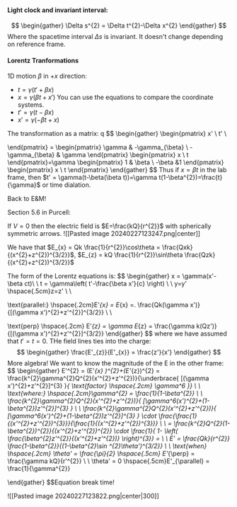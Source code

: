 #### Light clock and invariant interval: 

$$
\begin{gather}
\Delta s^{2} = \Delta t^{2}-\Delta x^{2}
\end{gather}
$$
Where the spacetime interval $\Delta s$ is invariant. It doesn't change depending on reference frame. 

#### Lorentz Tranformations

1D motion $\beta$ in $+x$ direction:
- $t=\gamma(t'+\beta x)$
- $x=\gamma(\beta t+x')$
You can use the equations to compare the coordinate systems. 
- $t' = \gamma(t-\beta x)$
- $x' = \gamma(-\beta t +x)$

The transformation as a matrix: q
$$
\begin{gather}
\begin{pmatrix}
x' \\
t' \\

\end{pmatrix} = 
\begin{pmatrix}
\gamma & -\gamma_{\beta} \\
-\gamma_{\beta} & \gamma
\end{pmatrix}
\begin{pmatrix}
x \\
t
\end{pmatrix}=\gamma
\begin{pmatrix}
1 & \beta \\
-\beta &1
\end{pmatrix}
\begin{pmatrix}
x \\
t
\end{pmatrix}
\end{gather}
$$
Thus if $x=\beta t$ in the lab frame, then $t' = \gamma(t-\beta(\beta t))=\gamma t(1-\beta^{2})=\frac{t}{\gamma}$ or time dialation. 

Back to E&M!

Section 5.6 in Purcell: 

If $V=0$ then the electric field is $E=\frac{kQ}{r^{2}}$ with spherically symmetric arrows. 
![[Pasted image 20240227123247.png|center]]

We have that $E_{x} = Qk \frac{1}{r^{2}}\cos\theta = \frac{Qxk}{(x^{2}+z^{2})^{3/2}}$, $E_{z} = kQ \frac{1}{r^{2}}\sin\theta \frac{Qzk}{(x^{2}+z^{2})^{3/2}}$ 

The form of the Lorentz equations is: 
$$
\begin{gather}
x = \gamma(x'-\beta ct)\\ \\
t = \gamma\left( t'-\frac{\beta x'}{c} \right) \\ \\ 
y=y' \hspace{.5cm}z=z' \\ \\

\text{parallel:} \hspace{.2cm}E'_{x} = E_{x} =. \frac{Qk(\gamma x')}{[(\gamma x')^{2}+z'^{2}]^{3/2}} \\ \\ 

\text{perp} \hspace{.2cm} E'_{z} = \gamma E_{z} = \frac{\gamma k(Qz')}{[(\gamma x')^{2}+z'^{2}]^{3/2}}
\end{gather}
$$
where we have assumed that $t'=t=0$. THe field lines ties into the charge:
$$
\begin{gather}
\frac{E'_{z}}{E'_{x}} = \frac{z'}{x'}
\end{gather}
$$
More algebra! We want to know the magnitude of the E in the other frame: 
$$
\begin{gather}
E'^{2} = (E'_{x} )^{2}+(E'_{z})^{2} = \frac{k^{2}\gamma^{2}Q^{2}(x'^{2}+z'^{2})}{\underbrace{ [(\gamma x')^{2}+z'^{2}]^{3} }_{ \text{factor} \hspace{.2cm} \gamma^6 }} \\ \\ 
\text{where:} \hspace{.2cm}\gamma^{2} = \frac{1}{1-\beta^{2}} \\ \\ 
\frac{k^{2}\gamma^{2}Q^{2}(x'^{2}+z'^{2})}{ [\gamma^6(x')^{2}+(1-\beta^{2})z'^{2}]^{3} } \\ \\ 
 \frac{k^{2}\gamma^{2}Q^{2}(x'^{2}+z'^{2})}{ [\gamma^6(x')^{2}+(1-\beta^{2})z'^{2}]^{3} } \cdot \frac{\frac{1}{(x'^{2}+z'^{2})^{3}}}{\frac{1}{(x'^{2}+z'^{2})^{3}}} \\ \\ 
  = \frac{k^{2}Q^{2}(1-\beta^{2})^{2}}{(x'^{2}+z'^{2})^{2}} \cdot \frac{1}{ 1- \left( \frac{\beta^{2}z'^{2}}{(x'^{2}+z'^{2})} \right)^{3}} = \\ \\ 
E' = \frac{Qk}{r^{2}} \frac{1-\beta^{2}}{(1-\beta^{2}\sin ^{2}\theta')^{3/2}} \\ \\ 
\text{when} \hspace{.2cm} \theta' = \frac{\pi}{2} \hspace{.5cm} E'_{\perp} = \frac{\gamma kQ}{r'^{2}} \\ \\ 
\theta' = 0 \hspace{.5cm}E'_{\parallel} = \frac{1}{\gamma^{2}}

\end{gather}
$$Equation break time!

![[Pasted image 20240227123822.png|center|300]]

